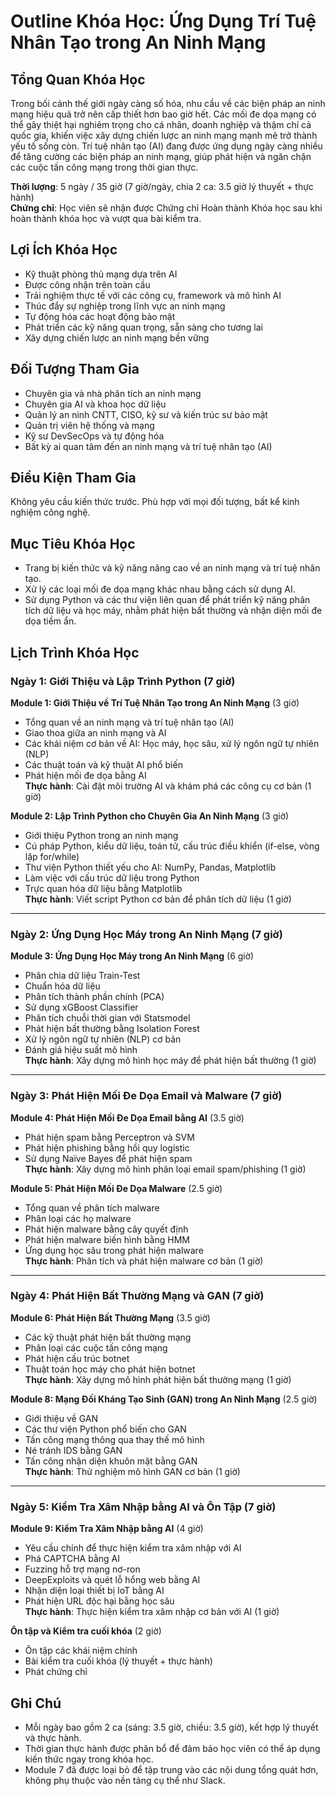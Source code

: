 # Outline Khóa Học: Ứng Dụng Trí Tuệ Nhân Tạo trong An Ninh Mạng

## Tổng Quan Khóa Học
Trong bối cảnh thế giới ngày càng số hóa, nhu cầu về các biện pháp an ninh mạng hiệu quả trở nên cấp thiết hơn bao giờ hết. Các mối đe dọa mạng có thể gây thiệt hại nghiêm trọng cho cá nhân, doanh nghiệp và thậm chí cả quốc gia, khiến việc xây dựng chiến lược an ninh mạng mạnh mẽ trở thành yếu tố sống còn. Trí tuệ nhân tạo (AI) đang được ứng dụng ngày càng nhiều để tăng cường các biện pháp an ninh mạng, giúp phát hiện và ngăn chặn các cuộc tấn công mạng trong thời gian thực.

**Thời lượng**: 5 ngày / 35 giờ (7 giờ/ngày, chia 2 ca: 3.5 giờ lý thuyết + thực hành)  
**Chứng chỉ**: Học viên sẽ nhận được Chứng chỉ Hoàn thành Khóa học sau khi hoàn thành khóa học và vượt qua bài kiểm tra.  

## Lợi Ích Khóa Học
- Kỹ thuật phòng thủ mạng dựa trên AI  
- Được công nhận trên toàn cầu  
- Trải nghiệm thực tế với các công cụ, framework và mô hình AI  
- Thúc đẩy sự nghiệp trong lĩnh vực an ninh mạng  
- Tự động hóa các hoạt động bảo mật  
- Phát triển các kỹ năng quan trọng, sẵn sàng cho tương lai  
- Xây dựng chiến lược an ninh mạng bền vững  

## Đối Tượng Tham Gia
- Chuyên gia và nhà phân tích an ninh mạng  
- Chuyên gia AI và khoa học dữ liệu  
- Quản lý an ninh CNTT, CISO, kỹ sư và kiến trúc sư bảo mật  
- Quản trị viên hệ thống và mạng  
- Kỹ sư DevSecOps và tự động hóa  
- Bất kỳ ai quan tâm đến an ninh mạng và trí tuệ nhân tạo (AI)  

## Điều Kiện Tham Gia
Không yêu cầu kiến thức trước. Phù hợp với mọi đối tượng, bất kể kinh nghiệm công nghệ.

## Mục Tiêu Khóa Học
- Trang bị kiến thức và kỹ năng nâng cao về an ninh mạng và trí tuệ nhân tạo.  
- Xử lý các loại mối đe dọa mạng khác nhau bằng cách sử dụng AI.  
- Sử dụng Python và các thư viện liên quan để phát triển kỹ năng phân tích dữ liệu và học máy, nhằm phát hiện bất thường và nhận diện mối đe dọa tiềm ẩn.

## Lịch Trình Khóa Học

### Ngày 1: Giới Thiệu và Lập Trình Python (7 giờ)
**Module 1: Giới Thiệu về Trí Tuệ Nhân Tạo trong An Ninh Mạng** (3 giờ)  
- Tổng quan về an ninh mạng và trí tuệ nhân tạo (AI)  
- Giao thoa giữa an ninh mạng và AI  
- Các khái niệm cơ bản về AI: Học máy, học sâu, xử lý ngôn ngữ tự nhiên (NLP)  
- Các thuật toán và kỹ thuật AI phổ biến  
- Phát hiện mối đe dọa bằng AI  
**Thực hành**: Cài đặt môi trường AI và khám phá các công cụ cơ bản (1 giờ)  

**Module 2: Lập Trình Python cho Chuyên Gia An Ninh Mạng** (3 giờ)  
- Giới thiệu Python trong an ninh mạng  
- Cú pháp Python, kiểu dữ liệu, toán tử, cấu trúc điều khiển (if-else, vòng lặp for/while)  
- Thư viện Python thiết yếu cho AI: NumPy, Pandas, Matplotlib  
- Làm việc với cấu trúc dữ liệu trong Python  
- Trực quan hóa dữ liệu bằng Matplotlib  
**Thực hành**: Viết script Python cơ bản để phân tích dữ liệu (1 giờ)  

---

### Ngày 2: Ứng Dụng Học Máy trong An Ninh Mạng (7 giờ)
**Module 3: Ứng Dụng Học Máy trong An Ninh Mạng** (6 giờ)  
- Phân chia dữ liệu Train-Test  
- Chuẩn hóa dữ liệu  
- Phân tích thành phần chính (PCA)  
- Sử dụng xGBoost Classifier  
- Phân tích chuỗi thời gian với Statsmodel  
- Phát hiện bất thường bằng Isolation Forest  
- Xử lý ngôn ngữ tự nhiên (NLP) cơ bản  
- Đánh giá hiệu suất mô hình  
**Thực hành**: Xây dựng mô hình học máy để phát hiện bất thường (1 giờ)  

---

### Ngày 3: Phát Hiện Mối Đe Dọa Email và Malware (7 giờ)
**Module 4: Phát Hiện Mối Đe Dọa Email bằng AI** (3.5 giờ)  
- Phát hiện spam bằng Perceptron và SVM  
- Phát hiện phishing bằng hồi quy logistic  
- Sử dụng Naïve Bayes để phát hiện spam  
**Thực hành**: Xây dựng mô hình phân loại email spam/phishing (1 giờ)  

**Module 5: Phát Hiện Mối Đe Dọa Malware** (2.5 giờ)  
- Tổng quan về phân tích malware  
- Phân loại các họ malware  
- Phát hiện malware bằng cây quyết định  
- Phát hiện malware biến hình bằng HMM  
- Ứng dụng học sâu trong phát hiện malware  
**Thực hành**: Phân tích và phát hiện malware cơ bản (1 giờ)  

---

### Ngày 4: Phát Hiện Bất Thường Mạng và GAN (7 giờ)
**Module 6: Phát Hiện Bất Thường Mạng** (3.5 giờ)  
- Các kỹ thuật phát hiện bất thường mạng  
- Phân loại các cuộc tấn công mạng  
- Phát hiện cấu trúc botnet  
- Thuật toán học máy cho phát hiện botnet  
**Thực hành**: Xây dựng mô hình phát hiện bất thường mạng (1 giờ)  

**Module 8: Mạng Đối Kháng Tạo Sinh (GAN) trong An Ninh Mạng** (2.5 giờ)  
- Giới thiệu về GAN  
- Các thư viện Python phổ biến cho GAN  
- Tấn công mạng thông qua thay thế mô hình  
- Né tránh IDS bằng GAN  
- Tấn công nhận diện khuôn mặt bằng GAN  
**Thực hành**: Thử nghiệm mô hình GAN cơ bản (1 giờ)  

---

### Ngày 5: Kiểm Tra Xâm Nhập bằng AI và Ôn Tập (7 giờ)
**Module 9: Kiểm Tra Xâm Nhập bằng AI** (4 giờ)  
- Yêu cầu chính để thực hiện kiểm tra xâm nhập với AI  
- Phá CAPTCHA bằng AI  
- Fuzzing hỗ trợ mạng nơ-ron  
- DeepExploits và quét lỗ hổng web bằng AI  
- Nhận diện loại thiết bị IoT bằng AI  
- Phát hiện URL độc hại bằng học sâu  
**Thực hành**: Thực hiện kiểm tra xâm nhập cơ bản với AI (1 giờ)  

**Ôn tập và Kiểm tra cuối khóa** (2 giờ)  
- Ôn tập các khái niệm chính  
- Bài kiểm tra cuối khóa (lý thuyết + thực hành)  
- Phát chứng chỉ  

## Ghi Chú
- Mỗi ngày bao gồm 2 ca (sáng: 3.5 giờ, chiều: 3.5 giờ), kết hợp lý thuyết và thực hành.  
- Thời gian thực hành được phân bổ để đảm bảo học viên có thể áp dụng kiến thức ngay trong khóa học.  
- Module 7 đã được loại bỏ để tập trung vào các nội dung tổng quát hơn, không phụ thuộc vào nền tảng cụ thể như Slack.